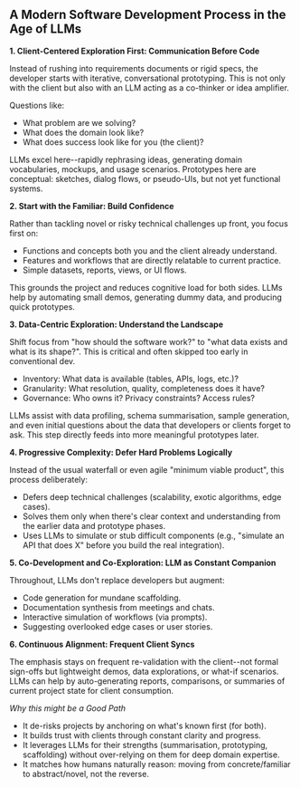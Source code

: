 
## A Modern Software Development Process in the Age of LLMs


__1. Client-Centered Exploration First: Communication Before Code__

Instead of rushing into requirements documents or rigid specs, the developer starts
with iterative, conversational prototyping. This is not only with the client but also
with an LLM acting as a co-thinker or idea amplifier.

Questions like:
- What problem are we solving?
- What does the domain look like?
- What does success look like for you (the client)?

LLMs excel here--rapidly rephrasing ideas, generating domain vocabularies, mockups,
and usage scenarios. Prototypes here are conceptual: sketches, dialog flows, or pseudo-UIs,
but not yet functional systems.


__2. Start with the Familiar: Build Confidence__

Rather than tackling novel or risky technical challenges up front, you focus first on:
- Functions and concepts both you and the client already understand.
- Features and workflows that are directly relatable to current practice.
- Simple datasets, reports, views, or UI flows.

This grounds the project and reduces cognitive load for both sides.
LLMs help by automating small demos, generating dummy data, and producing quick prototypes.


__3. Data-Centric Exploration: Understand the Landscape__

Shift focus from "how should the software work?" to "what data exists and what is its shape?".
This is critical and often skipped too early in conventional dev.
- Inventory: What data is available (tables, APIs, logs, etc.)?
- Granularity: What resolution, quality, completeness does it have?
- Governance: Who owns it? Privacy constraints? Access rules?

LLMs assist with data profiling, schema summarisation, sample generation, and even initial
questions about the data that developers or clients forget to ask.
This step directly feeds into more meaningful prototypes later.


__4. Progressive Complexity: Defer Hard Problems Logically__

Instead of the usual waterfall or even agile "minimum viable product", this process deliberately:
- Defers deep technical challenges (scalability, exotic algorithms, edge cases).
- Solves them only when there's clear context and understanding from the earlier data
  and prototype phases.
- Uses LLMs to simulate or stub difficult components (e.g., "simulate an API that does X"
  before you build the real integration).


__5. Co-Development and Co-Exploration: LLM as Constant Companion__

Throughout, LLMs don't replace developers but augment:
- Code generation for mundane scaffolding.
- Documentation synthesis from meetings and chats.
- Interactive simulation of workflows (via prompts).
- Suggesting overlooked edge cases or user stories.


__6. Continuous Alignment: Frequent Client Syncs__

The emphasis stays on frequent re-validation with the client--not formal sign-offs but
lightweight demos, data explorations, or what-if scenarios.
LLMs can help by auto-generating reports, comparisons, or summaries of current project
state for client consumption.


*Why this might be a Good Path*
- It de-risks projects by anchoring on what's known first (for both).
- It builds trust with clients through constant clarity and progress.
- It leverages LLMs for their strengths (summarisation, prototyping, scaffolding)
  without over-relying on them for deep domain expertise.
- It matches how humans naturally reason: moving from concrete/familiar to abstract/novel,
  not the reverse.


